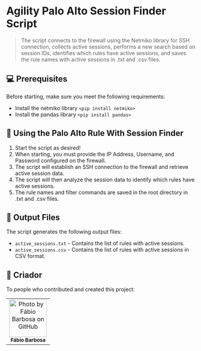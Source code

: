 # Agility Palo Alto Session Finder Script

> The script connects to the firewall using the Netmiko library for SSH connection, collects active sessions, performs a new search based on session IDs, identifies which rules have active sessions, and saves the rule names with active sessions in .txt and .csv files.

## 💻 Prerequisites

Before starting, make sure you meet the following requirements:

* Install the netmiko library `<pip install netmiko>`
* Install the pandas library `<pip install pandas>`

## 🚀 Using the Palo Alto Rule With Session Finder <Staging Script>

1. Start the script as desired!
2. When starting, you must provide the IP Address, Username, and Password configured on the firewall.
3. The script will establish an SSH connection to the firewall and retrieve active session data.
4. The script will then analyze the session data to identify which rules have active sessions.
5. The rule names and filter commands are saved in the root directory in .txt and .csv files.

## 📄 Output Files

The script generates the following output files:
* `active_sessions.txt` - Contains the list of rules with active sessions.
* `active_sessions.csv` - Contains the list of rules with active sessions in CSV format.

## 🤝 Criador

To people who contributed and created this project:

<table>
  <tr>
    <td align="center">
      <a href="#">
        <img src="https://avatars.githubusercontent.com/u/144133682" width="100px;" alt="Photo by Fábio Barbosa on GitHub"/><br>
        <sub>
          <b>Fábio Barbosa</b>
        </sub>
      </a>
    </td>
  </tr>
</table>